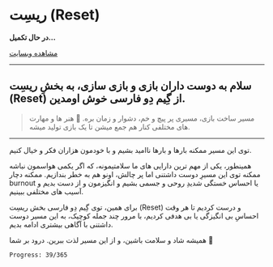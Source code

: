 # ریسِت (Reset)

**در حال تکمیل...**

[مشاهده وبسایت](https://gamedev-farsi.github.io/reset)

---

## سلام به دوست داران بازی و بازی سازی، به بخشِ ریسِت (Reset) از گِیم دِو فارسی خوش اومدین.

>مسیر ساخت بازی، مسیری پر پیچ و خم، دشوار و زمان بره. 🥲
هنر ها و مهارت های مختلفی کنار هم جمع میشن تا یک بازی تولید میشه.

---

توی این مسیر ممکنه بارها و بارها ناامید بشیم و با خودمون هزاران فکر و خیال کنیم. 

همینطور، یکی از مهم ترین دارایی های ما سلامتیمونه، که اگر یکمی هواسمون نباشه ممکنه توی این مسیرِ دوست داشتنی اما پر چالش، اونو هم به خطر بندازیم.
ممکنه دچار burnout یا احساس خستگی شدیدِ روحی و جسمی بشیم و انگیزمون و از دست بدیم و آسیب های مختلفی ببینیم.


برای همین، توی گِیم دِو فارسی بخش ریسِت (Reset) و درست کردیم تا هر وقت احساسِ بی انگیزگی یا بی هدفی کردیم، با مرور چند جمله کوچیک، به این مسیر دوست داشتنی با آگاهی بیشتری ادامه بدیم.

همیشه شاد و سلامت باشین، و از این مسیر لذت ببرین. درود بر شما 🌹


`Progress: 39/365`
